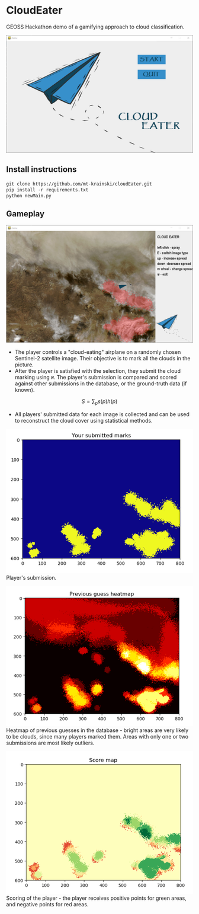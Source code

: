 # CloudEater

GEOSS Hackathon demo of a gamifying approach to cloud classification.

![](doc/title_screen.png)

## Install instructions
```
git clone https://github.com/mt-krainski/cloudEater.git
pip install -r requirements.txt
python newMain.py
```

## Gameplay

![](doc/gameplay.png)

 - The player controls a "cloud-eating" airplane on a randomly chosen Sentinel-2 satellite image.
Their objective is to mark all the clouds in the picture.
 - After the player is satisfied with the selection, they submit the cloud marking using `W`. The player's
submission is compared and scored against other submissions in the database, or the ground-truth data (if known).

$$ S = \sum_p s(p)h(p)$$
 - All players' submitted data for each image is collected and can be used to reconstruct the cloud cover using
statistical methods.

![](doc/submitted_marks.png)
Player's submission.


![](doc/heatmap.png)
Heatmap of previous guesses in the database - bright areas are very likely to be clouds, since many players marked them. Areas with only one
or two submissions are most likely outliers.

![](doc/score_map.png)
Scoring of the player - the player receives positive points for green areas, and negative points for red areas.
